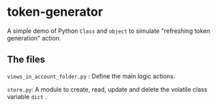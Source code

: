 # token-generator

A simple demo of Python `Class` and `object` to simulate "refreshing token generation" action.

## The files

`views_in_account_folder.py` :	Define the main logic actions.

`store.py`:	A module to create, read, update and delete the volatile class variable `dict` .



